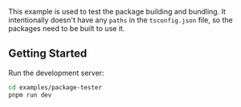 This example is used to test the package building and bundling. It intentionally doesn't have any `paths` in the `tsconfig.json` file, so the packages need to be built to use it.

## Getting Started

Run the development server:

```bash
cd examples/package-tester
pnpm run dev
```
